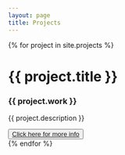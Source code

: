 ```yaml
---
layout: page
title: Projects
---
```


<div class="project__container">
	{% for project in site.projects %}
		<div class="project__item">
	    <h1 class="project__item--divider">{{ project.title }}</h3>
	    <h3>{{ project.work }}</h3>
	    <p>{{ project.description }}</p>
	    <button class="project__item--btn"><a href="{{ project.link }} ">Click here for more info</a></button>
			<div class="project__item--longdivider"></div>
		</div>
	{% endfor %}
</div>
